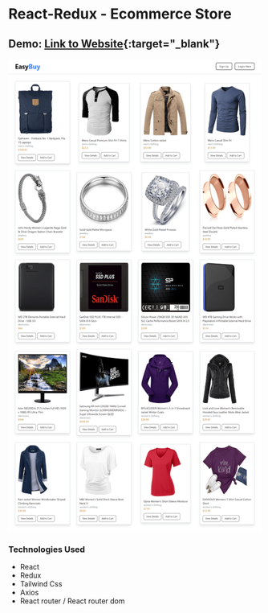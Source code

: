 # React-Redux - Ecommerce Store

## Demo: [Link to Website](https://myclothstore.netlify.app){:target="_blank"}

![Alt text](/Preview.png)


### **Technologies Used**

- React
- Redux
- Tailwind Css
- Axios
- React router / React router dom
